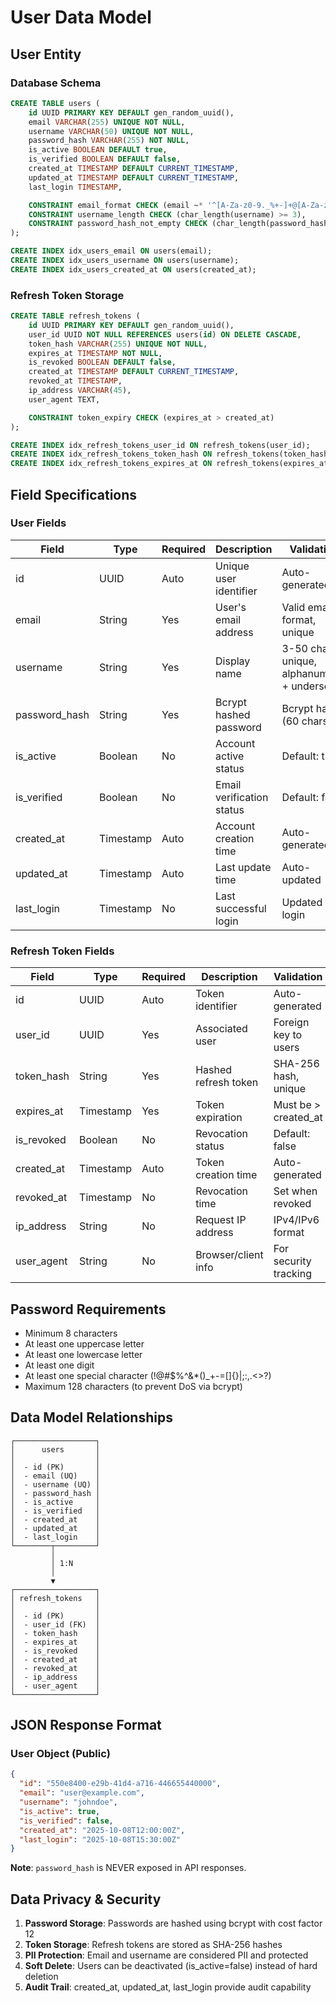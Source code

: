 # User Data Model

## User Entity

### Database Schema

```sql
CREATE TABLE users (
    id UUID PRIMARY KEY DEFAULT gen_random_uuid(),
    email VARCHAR(255) UNIQUE NOT NULL,
    username VARCHAR(50) UNIQUE NOT NULL,
    password_hash VARCHAR(255) NOT NULL,
    is_active BOOLEAN DEFAULT true,
    is_verified BOOLEAN DEFAULT false,
    created_at TIMESTAMP DEFAULT CURRENT_TIMESTAMP,
    updated_at TIMESTAMP DEFAULT CURRENT_TIMESTAMP,
    last_login TIMESTAMP,

    CONSTRAINT email_format CHECK (email ~* '^[A-Za-z0-9._%+-]+@[A-Za-z0-9.-]+\.[A-Za-z]{2,}$'),
    CONSTRAINT username_length CHECK (char_length(username) >= 3),
    CONSTRAINT password_hash_not_empty CHECK (char_length(password_hash) > 0)
);

CREATE INDEX idx_users_email ON users(email);
CREATE INDEX idx_users_username ON users(username);
CREATE INDEX idx_users_created_at ON users(created_at);
```

### Refresh Token Storage

```sql
CREATE TABLE refresh_tokens (
    id UUID PRIMARY KEY DEFAULT gen_random_uuid(),
    user_id UUID NOT NULL REFERENCES users(id) ON DELETE CASCADE,
    token_hash VARCHAR(255) UNIQUE NOT NULL,
    expires_at TIMESTAMP NOT NULL,
    is_revoked BOOLEAN DEFAULT false,
    created_at TIMESTAMP DEFAULT CURRENT_TIMESTAMP,
    revoked_at TIMESTAMP,
    ip_address VARCHAR(45),
    user_agent TEXT,

    CONSTRAINT token_expiry CHECK (expires_at > created_at)
);

CREATE INDEX idx_refresh_tokens_user_id ON refresh_tokens(user_id);
CREATE INDEX idx_refresh_tokens_token_hash ON refresh_tokens(token_hash);
CREATE INDEX idx_refresh_tokens_expires_at ON refresh_tokens(expires_at);
```

## Field Specifications

### User Fields

| Field | Type | Required | Description | Validation |
|-------|------|----------|-------------|------------|
| id | UUID | Auto | Unique user identifier | Auto-generated |
| email | String | Yes | User's email address | Valid email format, unique |
| username | String | Yes | Display name | 3-50 chars, unique, alphanumeric + underscore |
| password_hash | String | Yes | Bcrypt hashed password | Bcrypt hash (60 chars) |
| is_active | Boolean | No | Account active status | Default: true |
| is_verified | Boolean | No | Email verification status | Default: false |
| created_at | Timestamp | Auto | Account creation time | Auto-generated |
| updated_at | Timestamp | Auto | Last update time | Auto-updated |
| last_login | Timestamp | No | Last successful login | Updated on login |

### Refresh Token Fields

| Field | Type | Required | Description | Validation |
|-------|------|----------|-------------|------------|
| id | UUID | Auto | Token identifier | Auto-generated |
| user_id | UUID | Yes | Associated user | Foreign key to users |
| token_hash | String | Yes | Hashed refresh token | SHA-256 hash, unique |
| expires_at | Timestamp | Yes | Token expiration | Must be > created_at |
| is_revoked | Boolean | No | Revocation status | Default: false |
| created_at | Timestamp | Auto | Token creation time | Auto-generated |
| revoked_at | Timestamp | No | Revocation time | Set when revoked |
| ip_address | String | No | Request IP address | IPv4/IPv6 format |
| user_agent | String | No | Browser/client info | For security tracking |

## Password Requirements

- Minimum 8 characters
- At least one uppercase letter
- At least one lowercase letter
- At least one digit
- At least one special character (!@#$%^&*()_+-=[]{}|;:,.<>?)
- Maximum 128 characters (to prevent DoS via bcrypt)

## Data Model Relationships

```
┌──────────────────┐
│      users       │
│                  │
│  - id (PK)       │
│  - email (UQ)    │
│  - username (UQ) │
│  - password_hash │
│  - is_active     │
│  - is_verified   │
│  - created_at    │
│  - updated_at    │
│  - last_login    │
└────────┬─────────┘
         │
         │ 1:N
         │
         ▼
┌──────────────────┐
│ refresh_tokens   │
│                  │
│  - id (PK)       │
│  - user_id (FK)  │
│  - token_hash    │
│  - expires_at    │
│  - is_revoked    │
│  - created_at    │
│  - revoked_at    │
│  - ip_address    │
│  - user_agent    │
└──────────────────┘
```

## JSON Response Format

### User Object (Public)

```json
{
  "id": "550e8400-e29b-41d4-a716-446655440000",
  "email": "user@example.com",
  "username": "johndoe",
  "is_active": true,
  "is_verified": false,
  "created_at": "2025-10-08T12:00:00Z",
  "last_login": "2025-10-08T15:30:00Z"
}
```

**Note**: `password_hash` is NEVER exposed in API responses.

## Data Privacy & Security

1. **Password Storage**: Passwords are hashed using bcrypt with cost factor 12
2. **Token Storage**: Refresh tokens are stored as SHA-256 hashes
3. **PII Protection**: Email and username are considered PII and protected
4. **Soft Delete**: Users can be deactivated (is_active=false) instead of hard deletion
5. **Audit Trail**: created_at, updated_at, last_login provide audit capability

